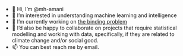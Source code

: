 - 👋 Hi, I’m @mh-amani
- 👀 I’m interested in understanding machine learning and intelligence
- 🌱 I’m currently working on [the binding problem](https://arxiv.org/abs/2012.05208)
- 💞️ I’d also be happy to collaborate on projects that require statistical modelling and working with data, specifically, if they are related to climate change and/or social good.
- 📫 You can best reach me by email.

<!---
mh-amani/mh-amani is a ✨ special ✨ repository because its `README.md` (this file) appears on your GitHub profile.
You can click the Preview link to take a look at your changes.
--->
